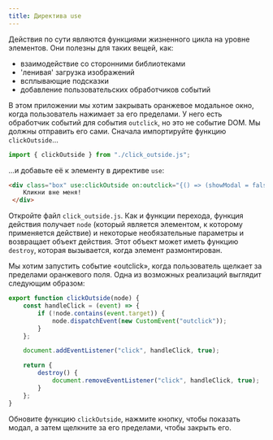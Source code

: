```yaml
---
title: Директива use
---
```


Действия по сути являются функциями жизненного цикла на уровне элементов. Они полезны для таких вещей, как:

- взаимодействие со сторонними библиотеками
- 'ленивая' загрузка изображений
- всплывающие подсказки
- добавление пользовательских обработчиков событий

В этом приложении мы хотим закрывать оранжевое модальное окно, когда пользователь нажимает за его пределами. У него есть обработчик событий для события `outclick`, но это не событие DOM. Мы должны отправить его сами. Сначала импортируйте функцию `clickOutside`...

```js
import { clickOutside } from "./click_outside.js";
```

...и добавьте её к элементу в директиве `use`:

```html
<div class="box" use:clickOutside on:outclick="{() => (showModal = false)}">
 	Кликни вне меня!
 </div>
```

Откройте файл `click_outside.js`. Как и функции перехода, функция действия получает `node` (который является элементом, к которому применяется действие) и некоторые необязательные параметры и возвращает объект действия. Этот объект может иметь функцию `destroy`, которая вызывается, когда элемент размонтирован.

Мы хотим запустить событие «outclick», когда пользователь щелкает за пределами оранжевого поля. Одна из возможных реализаций выглядит следующим образом:

```js
export function clickOutside(node) {
	const handleClick = (event) => {
		if (!node.contains(event.target)) {
			node.dispatchEvent(new CustomEvent("outclick"));
		}
	};

	document.addEventListener("click", handleClick, true);

	return {
		destroy() {
			document.removeEventListener("click", handleClick, true);
		}
	};
}
```

Обновите функцию `clickOutside`, нажмите кнопку, чтобы показать модал, а затем щелкните за его пределами, чтобы закрыть его.

